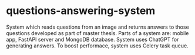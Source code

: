 # questions-answering-system

System which reads questions from an image and returns answers to those questions developed as part of master thesis. 
Parts of a system are: mobile app, FastAPI server and MongoDB database. System uses ChatGPT for generating answers. 
To boost performace, system uses Celery task queue.
